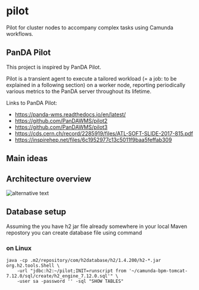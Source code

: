 # pilot
Pilot for cluster nodes to accompany complex tasks using Camunda workflows.

## PanDA Pilot
This project is inspired by PanDA Pilot.

Pilot is a transient agent to execute a tailored workload (= a job: to be explained in a following section) on a worker node, reporting periodically various metrics to the PanDA server throughout its lifetime.

Links to PanDA Pilot:
* https://panda-wms.readthedocs.io/en/latest/
* https://github.com/PanDAWMS/pilot2
* https://github.com/PanDAWMS/pilot3
* https://cds.cern.ch/record/2285919/files/ATL-SOFT-SLIDE-2017-815.pdf
* https://inspirehep.net/files/6c1952977c13c5011f9baa5feffab309

## Main ideas

## Architecture overview
![alternative text](http://www.plantuml.com/plantuml/proxy?cache=no&src=https://raw.githubusercontent.com/Biosoft-ru/pilot/main/docs/architecture.puml)

## Database setup

Assuming the you have h2 jar file already somewhere in your local Maven repostory you can create database file using command

### on Linux
```
java -cp .m2/repository/com/h2database/h2/1.4.200/h2-*.jar org.h2.tools.Shell \
    -url "jdbc:h2:~/pilot;INIT=runscript from '~/camunda-bpm-tomcat-7.12.0/sql/create/h2_engine_7.12.0.sql'" \
    -user sa -password '' -sql "SHOW TABLES"
```


